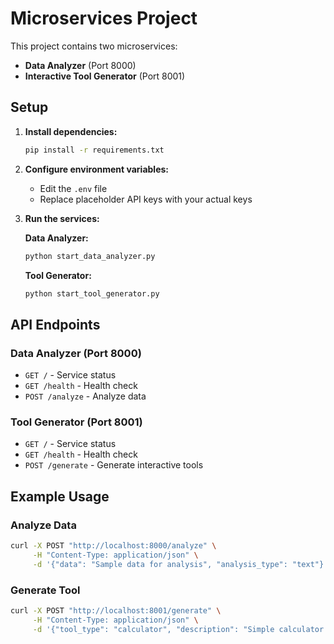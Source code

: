 # Microservices Project

This project contains two microservices:
- **Data Analyzer** (Port 8000)
- **Interactive Tool Generator** (Port 8001)

## Setup

1. **Install dependencies:**
   ```bash
   pip install -r requirements.txt
   ```

2. **Configure environment variables:**
   - Edit the `.env` file
   - Replace placeholder API keys with your actual keys

3. **Run the services:**

   **Data Analyzer:**
   ```bash
   python start_data_analyzer.py
   ```

   **Tool Generator:**
   ```bash
   python start_tool_generator.py
   ```

## API Endpoints

### Data Analyzer (Port 8000)
- `GET /` - Service status
- `GET /health` - Health check
- `POST /analyze` - Analyze data

### Tool Generator (Port 8001)
- `GET /` - Service status
- `GET /health` - Health check
- `POST /generate` - Generate interactive tools

## Example Usage

### Analyze Data
```bash
curl -X POST "http://localhost:8000/analyze" \
     -H "Content-Type: application/json" \
     -d '{"data": "Sample data for analysis", "analysis_type": "text"}'
```

### Generate Tool
```bash
curl -X POST "http://localhost:8001/generate" \
     -H "Content-Type: application/json" \
     -d '{"tool_type": "calculator", "description": "Simple calculator tool"}'
```